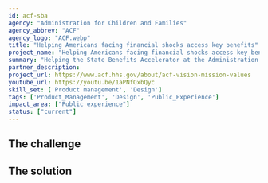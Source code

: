 ```yaml
---
id: acf-sba
agency: "Administration for Children and Families"
agency_abbrev: "ACF"
agency_logo: "ACF.webp"
title: "Helping Americans facing financial shocks access key benefits"
project_name: "Helping Americans facing financial shocks access key benefits"
summary: "Helping the State Benefits Accelerator at the Administration for Children and Families make it easier for millions of people to apply for benefits like healthcare, cash assistance, food assistance, utility assistance, and child care subsidies."
partner_description: 
project_url: https://www.acf.hhs.gov/about/acf-vision-mission-values
youtube_url: https://youtu.be/1aPNfOxbQyc
skill_set: ['Product management', 'Design']
tags: ['Product_Management', 'Design', 'Public_Experience']
impact_area: ["Public experience"]
status: ["current"]
---
```


## The challenge



## The solution 

